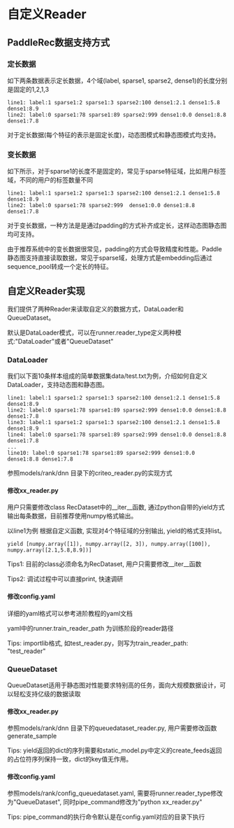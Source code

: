 # 自定义Reader

## PaddleRec数据支持方式

### 定长数据

如下两条数据表示定长数据，4个域(label, sparse1, sparse2, dense1)的长度分别是固定的1,2,1,3

```
line1: label:1 sparse1:2 sparse1:3 sparse2:100 dense1:2.1 dense1:5.8 dense1:8.9
line2: label:0 sparse1:78 sparse1:89 sparse2:999 dense1:0.0 dense1:8.8 dense1:7.8
```

对于定长数据(每个特征的表示是固定长度)，动态图模式和静态图模式均支持。

### 变长数据

如下所示，对于sparse1的长度不是固定的，常见于sparse特征域，比如用户标签域，不同的用户的标签数量不同
```
line1: label:1 sparse1:2 sparse1:3 sparse2:100 dense1:2.1 dense1:5.8 dense1:8.9
line2: label:0 sparse1:78 sparse2:999  dense1:0.0 dense1:8.8 dense1:7.8
```

对于变长数据，一种方法是是通过padding的方式补齐成定长，这样动态图静态图均可支持。

由于推荐系统中的变长数据很常见，padding的方式会导致精度和性能。Paddle静态图支持直接读取数据，常见于sparse域，处理方式是embedding后通过sequence_pool转成一个定长的特征。

## 自定义Reader实现

我们提供了两种Reader来读取自定义的数据方式，DataLoader和QueueDataset。

默认是DataLoader模式，可以在runner.reader_type定义两种模式:"DataLoader"或者"QueueDataset"

### DataLoader

我们以下面10条样本组成的简单数据集data/test.txt为例，介绍如何自定义DataLoader，支持动态图和静态图。

```
line1: label:1 sparse1:2 sparse1:3 sparse2:100 dense1:2.1 dense1:5.8 dense1:8.9
line2: label:0 sparse1:78 sparse1:89 sparse2:999 dense1:0.0 dense1:8.8 dense1:7.8
line3: label:1 sparse1:2 sparse1:3 sparse2:100 dense1:2.1 dense1:5.8 dense1:8.9
line4: label:0 sparse1:78 sparse1:89 sparse2:999 dense1:0.0 dense1:8.8 dense1:7.8
...
line10: label:0 sparse1:78 sparse1:89 sparse2:999 dense1:0.0 dense1:8.8 dense1:7.8
```

参照models/rank/dnn 目录下的criteo_reader.py的实现方式

#### 修改xx_reader.py

用户只需要修改class RecDataset中的__iter__函数, 通过python自带的yield方式输出每条数据，目前推荐使用numpy格式输出。

以line1为例 根据自定义函数, 实现对4个特征域的分别输出, yield的格式支持list。
```
yield [numpy.array([1]), numpy.array([2, 3]), numpy.array([100]), numpy.array([2.1,5.8,8.9])]
```
Tips1: 目前的class必须命名为RecDataset, 用户只需要修改__iter__函数

Tips2: 调试过程中可以直接print, 快速调研

#### 修改config.yaml

详细的yaml格式可以参考进阶教程的yaml文档

yaml中的runner.train_reader_path 为训练阶段的reader路径

Tips: importlib格式, 如test_reader.py，则写为train_reader_path: "test_reader"

### QueueDataset

QueueDataset适用于静态图对性能要求特别高的任务，面向大规模数据设计，可以轻松支持亿级的数据读取

#### 修改xx_reader.py

参照models/rank/dnn 目录下的queuedataset_reader.py, 用户需要修改函数generate_sample

Tips: yield返回的dict的序列需要和static_model.py中定义的create_feeds返回的占位符序列保持一致，dict的key值无作用。

#### 修改config.yaml

参照models/rank/config_queuedataset.yaml, 需要将runner.reader_type修改为"QueueDataset", 同时pipe_command修改为"python xx_reader.py"

Tips: pipe_command的执行命令默认是在config.yaml对应的目录下执行
